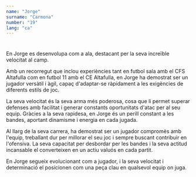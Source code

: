 ```yaml
---
name: "Jorge"
surname: "Carmona"
number: "19"
lang: "ca"
---
```


#

En Jorge es desenvolupa com a ala, destacant per la seva increïble velocitat al camp.

Amb un recorregut que inclou experiències tant en futbol sala amb el CFS Altafulla com en futbol 11 amb el CE Altafulla, en Jorge ha demostrat ser un jugador versàtil i àgil, capaç d'adaptar-se ràpidament a les exigències de diferents estils de joc.

La seva velocitat és la seva arma més poderosa, cosa que li permet superar defenses amb facilitat i generar constants oportunitats d'atac per al seu equip. Gràcies a la seva rapidesa, en Jorge és un perill constant a les bandes, aportant dinamisme i energia en cada jugada.

Al llarg de la seva carrera, ha demostrat ser un jugador compromès amb l'equip, treballant dur per millorar el seu joc i sempre buscant contribuir en l'ofensiva. La seva capacitat per desbordar per les bandes i la seva actitud incansable el converteixen en un actiu valuós en cada partit.

En Jorge segueix evolucionant com a jugador, i la seva velocitat i determinació el posicionen com una peça clau en qualsevol equip on juga.
